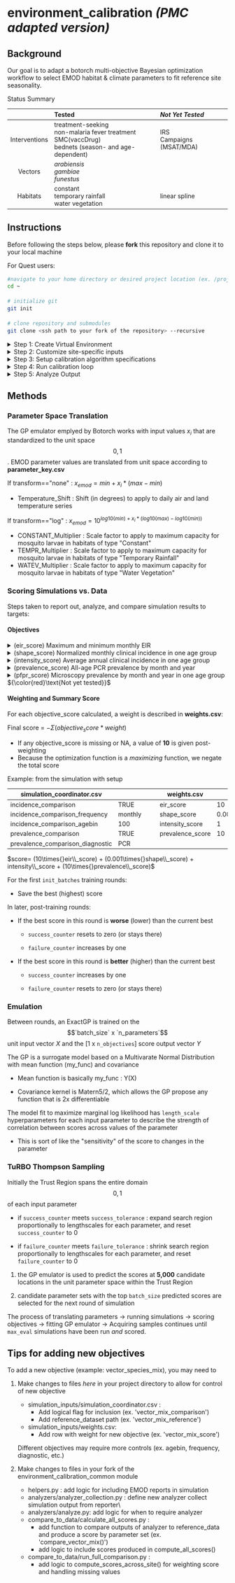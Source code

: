 # environment_calibration _(PMC adapted version)_


## Background

Our goal is to adapt a botorch multi-objective Bayesian optimization workflow to select EMOD habitat & climate parameters to fit reference site seasonality.

Status Summary

|               | Tested                                                                                               | *Not Yet Tested*                              |
|:-------------:|:------------------------------------|:-------------------|
| Interventions | treatment-seeking<br>non-malaria fever treatment<br>SMC(vaccDrug)<br>bednets (season- and age-dependent) | IRS<br>Campaigns (MSAT/MDA)|
|    Vectors    | *arabiensis*<br>*gambiae*<br>*funestus*                                                              |                                               |
|   Habitats    | constant<br>temporary rainfall<br>water vegetation                                                   | linear spline                                 |

## Instructions

Before following the steps below, please **fork** this repository and clone it to your local machine

For Quest users:

``` bash
#navigate to your home directory or desired project location (ex. /projects/<your_net_id>/)
cd ~

# initialize git
git init

# clone repository and submodules
git clone <ssh path to your fork of the repository> --recursive
```

<details>

<summary>Step 1: Create Virtual Environment</summary>

<br> To start, create a virtual environment containing botorch, idmtools, emodpy, and other required packages.

For Quest users, you can build an environment based off of the existing \<emodpy-torch\> environment.

``` bash
# clone conda-compatible parts of existing virtual environment
conda create --prefix <path/to/env> --name <YOUR_ENVIRONMENT> --clone /projects/b1139/environments/emodpy-torch
```

-   The suggested path/to/env for Quest users is /projects/b1139/environments

    -   Otherwise, the environment will be created in your current working directory, in a new folder called .conda/envs/

-   **Make sure YOUR_ENVIRONMENT is a unique name that doesn't already exist in the folder**

The previous step clones all conda-compatible parts of the virtual environment. It can take a while, but you can expect some terminal output along the way...

``` bash
Source:      /projects/b1139/environments/emodpy-torch 
Destination: /projects/b1139/environments/.conda/envs/<YOUR_ENVIRONMENT> 
Packages: 50 Files: 26196 
Downloading and Extracting Packages 
Preparing transaction: done 
Verifying transaction: done 
Executing transaction: done 
# By downloading and using the cuDNN conda packages, you accept the terms and conditions 
# of the NVIDIA cuDNN EULA - https://docs.nvidia.com/deeplearning/cudnn/sla/index.html # 
# To activate this environment, use 
#     $ conda activate test_torch 
# To deactivate an active environment, use 
#     $ conda deactivate
```

Because some of the packages in the `emodpy-torch` environment were installed using `pip`, they might not make it through the conda clone step. To add them:

``` bash
# Activate your new virtual environment 
source activate <path/to/env>/<YOUR_ENVIRONMENT> # ex. /projects/b1139/environments/my_environment  
# pip install from requirements.txt 
pip install -r /projects/b1139/environments/emodpy-torch/requirements.txt
```

</details>

<details>

<summary>Step 2: Customize site-specific inputs</summary>

<br>

0.  Update **VENV_PATH** in manifest.py and supply the same virtual environment to the placeholder in sbatch_run_calib.sh

1.  Describe reference site simulation options

    -   Example **simulation_coordinator.csv**

        | option                           | value                                       | description                                                          |
        |-----------------|-----------------|--------------------------------------|
        | site                             | Nanoro                                      | site name                                                            |
        | lat                              | 12.68                                       | site latitude                                                        |
        | lon                              | -2.19                                       | site longitude                                                       |
        | climate_start_year               | 2010                                        | First year of climate data to request from ERA5                      |
        | climate_year_dur                 | 10                                          | \# years of climate data to pull from ERA5                           |
        | pop                              | 1000                                        | simulated population                                                 |
        | birth_rate                       | 38                                          | Crude birth rate for site                                            |
        | prev0                            | 0.2                                         | Initial prevalence to supply to demographics file                    |
        | nSims                            | 1                                           | \# of random seeds to simulate                                       |
        | simulation_start_year            | 1960                                        | Day 0 of simulation is Jan 1 of this year                            |
        | simulation_years                 | 60                                          | \# of years to simulate (Jan 1- Dec 31)                              |
        | demographics_filepath            | demographics_files/Nanoro_demographics.json | <site>\_demographics.json if using create_files.py                   |
        | NMF_filepath                     | nonmalarial_fevers/nmf_rates_generic.csv    | blank if not applicable                                              |
        | CM_filepath                      | cm/Nanoro_case_management.csv               | blank if not applicable                                              |
        | SMC_filepath                     |                                             | "file describing SMC campaigns                                       |
        | ITN_filepath                     | itn/Nanoro_ITN.csv                          | "file describing ITN distribution campaigns                          |
        | ITN_age_filepath                 | itn/ITN_age.csv                             | "file describing age-based patterns in ITN usage                     |
        | ITN_season_filepath              | itn/ITN_season.csv                          | "file describing seasonal patterns in ITN usage                      |
        | vector_filepath                  | vectors/vectors.csv                         | file describing mix of vector species and their ecology              |
        | prevalence_comparison            | TRUE                                        | include a measure of prevalence in scoring?                          |
        | prevalence_comparison_reference  | pcr_prevalence_AllAge.csv                   | reference dataset for prevalence                                     |
        | prevalence_comparison_frequency  | monthly                                     | """monthly"" or ""annual"" (not tested)"                             |
        | prevalence_comparison_diagnostic | PCR                                         | """PCR"" or ""Microscopy"" or ""RDT"""                               |
        | incidence_comparison             | TRUE                                        | include a measure of clinical incidence in scoring?                  |
        | incidence_comparison_reference   | routine_incidence_by_district.csv           | reference dataset for incidence                                      |
        | incidence_comparison_frequency   | monthly                                     | """monthly"" or ""annual"""                                          |
        | incidence_comparison_agebin      | 100                                         | agebin (within incidence_comparison_reference) to use for comparison |

    -   Related .csv files for *vectors* and *interventions*

        -   Example: vectors/vectors.csv

            |  species   | fraction | anthropophily | indoor_feeding | constant | temp_rain | water_veg |
            |:---------:|:---------:|:---------:|:---------:|:---------:|:---------:|:---------:|
            |  gambiae   |   0.9    |     0.74      |      0.9       |    1     |     1     |     0     |
            |  funestus  |   0.05   |      0.5      |      0.86      |    1     |     0     |     1     |
            | arabiensis |   0.05   |     0.88      |      0.5       |    1     |     1     |     0     |

        -   Example: interventions/cm/case_management.csv

            | year | month | day | duration |     trigger     | age_min | age_max |  coverage   | rate | drug |
            |:----:|:-----:|:---:|:--------:|:---------------:|:-------:|:-------:|:-----------:|:----:|:----:|
            | 2005 |   1   |  1  |   1825   | NewClinicalCase |    0    |    5    | 0.153903191 | 0.3  |  AL  |
            | 2005 |   1   |  1  |   1825   | NewClinicalCase |    5    |   15    | 0.092341914 | 0.3  |  AL  |
            | 2005 |   1   |  1  |   1825   | NewClinicalCase |   15    |   115   | 0.061561276 | 0.3  |  AL  |
            | 2005 |   1   |  1  |   1825   |  NewSevereCase  |    0    |   115   |     0.6     | 0.5  |  AL  |
            | 2010 |   1   |  1  |   365    | NewClinicalCase |    0    |    5    | 0.153903191 | 0.3  |  AL  |
            | 2010 |   1   |  1  |   365    | NewClinicalCase |    5    |   15    | 0.092341914 | 0.3  |  AL  |
            | 2010 |   1   |  1  |   365    | NewClinicalCase |   15    |   115   | 0.061561276 | 0.3  |  AL  |
            | 2010 |   1   |  1  |   365    |  NewSevereCase  |    0    |   115   |     0.6     | 0.5  |  AL  |

2.  run **create_files.py** to generate climate and demographics files.

    -   Files created inside simulation_inputs/:
        -   demographics_files/*site*\_demographics.json
        -   site_climate/*site*/...
    -   If you already have files:
        -   supply the path to the desired demographics file inside simulation_coordinator.csv 'demographics_filepath' row
        -   copy climate files into folder site_climate/*site*/

</details>

<details>

<summary>Step 3: Setup calibration algorithm specifications</summary>

<br>

1.  Define input parameter sampling space

    -   Example **parameter_key.csv**

        |               parameter               | min | max | transformation |
        |:-------------------------------------:|:---:|:---:|:--------------:|
        |           Temperature Shift           | -5  |  5  |      none      |
        |      Constant Habitat Multiplier      | -4  |  4  |      log       |
        | Temporary Rainfall Habitat Multiplier | -4  |  4  |      log       |
        |  Water Vegetation Habitat Multiplier  | -4  |  4  |      log       |

2.  Refine scoring system

    -   Example **weights.csv**

        |    objective     | weight |                                     |
        |:----------------:|:------:|-------------------------------------|
        |   shape_score    | 0.001  | *Normalized monthly incidence*      |
        | intensity_score  |  0.1   | *Average annual clinical incidence* |
        | prevalence_score |  0.1   | *Monthly all-age prevalence*        |
        |    eir_score     |  10.0  | *EIR threshold*                     |

3.  Set up calibration scheme

    -   Example **calibration_coordinator.csv**

        | init_size | init_batches | batch_size | max_eval | failure_limit |
        |:---------:|:------------:|:----------:|:--------:|:-------------:|
        |   1000    |      1       |    200     |   5000   |       2       |

</details>

<details>

<summary>Step 4: Run calibration loop</summary>

<br>

1.  edit **run_calib.py** with updated experiment name

2.  run **`sbatch sbatch_run_calib.sh`**

</details>

<details>

<summary>Step 5: Analyze Output</summary>

<br>

The output files automatically created by the calibration loop are found in simulations/output/`exp_label`:

Output from each round of calibration 0-`n_batches`:

-   LF_0/

    -   translated_params.csv

    *Files pertaining to the best-scoring parameter set, if a new one is identified*

    -   emod.best.csv  
        | |parameter|param_set|unit_value|emod_value|min|max|team_default|transformation|type|
        |-|---------|---------|----------|----------|---|---|------------|--------------|----|
        |0|Temperature_Shift|||||||||
        |1|CONST_Multiplier|||||||||
        |2|TEMPR_Multiplier|||||||||
        |3|WATEV_Multiplier|||||||||     
    -   emod.ymax.txt : best score so far, y_max  
    -   EIR_range.csv :  
        | |param_set|minEIR|maxEIR|
        |-|---------|------|------|
        |||||  
    -   ACI.csv  
        | |param_set|agebin|Inc|
        |-|---------|------|------|
        |||||  
    -   incidence\_`site`.png  
        ![alt text](sample_output/incidence_Nanoro.png)
    -   prevalence\_`site`.png
        ![alt text](sample_output/prevalence_Nanoro.png)
      

    *A copy of the simulation_output folder containing analyzed outputs*

    -   SO/`site`/
        -   InsetChart.csv\
        -   ...\
        -   finished.txt

-   ...\

-   LF\_`n_batches`/

    -   translated_params.csv\
    -   SO/`site`/
        -   InsetChart.csv
        -   ...
        -   finished.txt

For any round in which there was an improvement in overall score will contain all of the same files shown above for LF_0. If no improvment, only those shown for LF\_<n_batches> above will appear.

Additionally, plots of score and parameter convergence over time can be produced by running **post_calibration_plots.Rmd**, with the appropriate <exp_label>.

This produces new files inside simulations/output/<exp_label>:

-   performance/
    -   scores/
        -   scores_total.png\
        -   scores_by_objective.png\
    -   parameters/
        -   unit_parameters.png\
        -   emod_parameters.png

</details>

## Methods

### Parameter Space Translation

The GP emulator emplyed by Botorch works with input values $x_{i}$ that are standardized to the unit space $$0,1$$. EMOD parameter values are translated from unit space according to **parameter_key.csv**

If transform=="none" : $x_{emod} = min + x_{i}*(max-min)$

-   Temperature_Shift : Shift (in degrees) to apply to daily air and land temperature series 

If transform=="log" : $x_{emod} = 10^{log10(min)+x_{i}*(log10(max)-log10(min))}$

-   CONSTANT_Multiplier : Scale factor to apply to maximum capacity for mosquito larvae in habitats of type "Constant"
-   TEMPR_Multiplier : Scale factor to apply to maximum capacity for mosquito larvae in habitats of type "Temporary Rainfall"
-   WATEV_Multiplier : Scale factor to apply to maximum capacity for mosquito larvae in habitats of type "Water Vegetation"

### Scoring Simulations vs. Data

Steps taken to report out, analyze, and compare simulation results to targets:

#### Objectives

<details>

<summary>(eir_score) Maximum and minimum monthly EIR</summary>

-   Report: InsetChart
-   Analyzer: InsetChartAnalyzer
-   Output: InsetChart.csv
-   Scoring: `check_EIR_threshold(site)`
    -   Filter to last 10 years of simulation
    -   Sum daily EIR to monthly EIR in each month-year-run
    -   Average EIR in each month-year across runs
    -   Calculate minimum and maximum EIR across all month-years
    -   If any monthly EIR **\>= 100** or any monthly EIR **== 0** : score = 1
        -   Else, score = 0\

</details>

<details>

<summary>(shape_score) Normalized monthly clinical incidence in one age group</summary>

-   Report: MalariaSummaryReport
-   Analyzer: MonthlyIncidenceAnalyzer
-   Output: ClinicalIncidence_monthly.csv
-   Scoring: `compare_incidence_shape(site,agebin)`
    -   Filter to target agebin
    -   Find max incidence each year
    -   Normalize monthly incidence within each year (month / max)
    -   Average normalized incidence per month across years
    -   Score = $log(\frac{pop_{ref}!(pop_{sim}+1)!}{(pop_{ref}+pop_{sim}+1)!} * \frac{(cases_{ref}+(cases_{sim})!}{(cases_{ref}!cases_{sim}!} * \frac{(pop_{ref}-(cases_{ref})!(pop_{sim}-cases_{sim})!}{((pop_{ref}-(cases_{ref})+(pop_{sim}-cases_{sim}))!})$
        -   ${\color{red}\text{Currently hard-coded with presumed reference and simulation population of 1000}}$

</details>

<details>

<summary>(intensity_score) Average annual clinical incidence in one age group</summary>

-   Report: MalariaSummaryReport
-   Analyzer: MonthlyIncidenceAnalyzer
-   Output: ClinicalIncidence_monthly.csv
-   Scoring: `compare_annual_incidence(site,agebin)`
    -   Filter to target agebin
    -   Average annual incidence across months in each year
    -   Average annual incidence across years
    -   Score = $e^{((|incidence_{sim}-incidence_{ref}|) / incidence_{ref})}$

</details>

<details>

<summary>(prevalence_score) All-age PCR prevalence by month and year</summary>

-   Report: InsetChart
-   Analyzer: InsetChart Analyzer
-   Output: InsetChart.csv
-   Scoring: `compare_all_age_PCR_prevalence(site)`
    -   Average PCR Parasite Prevalence in each month-year across runs
    -   Score each month-year as $\sqrt{|prev_{sim}-prev_{ref}|^2}$
    -   Average score across month-years

</details>

<details>

<summary>(pfpr_score) Microscopy prevalence by month and year in one age group ${\color{red}\text{Not yet tested}}$</summary>

-   Report: MalariaSummaryReport\
-   Analyzer: MonthlyPfPRAnalyzer
-   Output: PfPR_monthly.csv
-   Scoring: `compare_PfPR_prevalence(site,agebin)`
    -   Filter to target agebin
    -   Average PfPR in each month-year across runs
    -   Score each month-year as $\sqrt{|pfpr_{sim}-pfpr_{ref}|^2}$
    -   Average score across month-years

</details>

#### Weighting and Summary Score

For each objective_score calculated, a weight is described in **weights.csv**:

Final score = $-\Sigma (objective_score*weight)$  
- If any objective_score is missing or NA, a value of **10** is given post-weighting
- Because the optimization function is a *maximizing* function, we negate the total score

Example: from the simulation with setup

| simulation_coordinator.csv       |         |     |     | weights.csv      |       |
|----------------------------------|---------|-----|-----|------------------|-------|
| incidence_comparison             | TRUE    |     |     | eir_score        | 10    |
| incidence_comparison_frequency   | monthly |     |     | shape_score      | 0.001 |
| incidence_comparison_agebin      | 100     |     |     | intensity_score  | 1     |
| prevalence_comparison            | TRUE    |     |     | prevalence_score | 10    |
| prevalence_comparison_diagnostic | PCR     |     |     |                  |       |

$score= (10\times{}eir\\_score) + (0.001\times{}shape\\_score) + intensity\\_score + (10\times{}prevalence\\_score)$

For the first `init_batches` training rounds:  
- Save the best (highest) score

In later, post-training rounds:

-   If the best score in this round is **worse** (lower) than the current best

    -   `success_counter` resets to zero (or stays there)

    -   `failure_counter` increases by one

-   If the best score in this round is **better** (higher) than the current best

    -   `success_counter` increases by one

    -   `failure_counter` resets to zero (or stays there)

### Emulation

Between rounds, an ExactGP is trained on the $$`batch_size` x `n_parameters`$$ unit input vector $X$ and the [1 x `n_objectives`] score output vector $Y$

The GP is a surrogate model based on a Multivarate Normal Distribution with mean function (my_func) and covariance

-   Mean function is basically my_func : Y(X)

-   Covariance kernel is Matern5/2, which allows the GP propose any function that is 2x differentiable

The model fit to maximize marginal log likelihood has `length_scale` hyperparameters for each input parameter to describe the strength of correlation between scores across values of the parameter

-   This is sort of like the "sensitivity" of the score to changes in the parameter

### TuRBO Thompson Sampling

Initially the Trust Region spans the entire domain $$0,1$$ of each input parameter

-   if `success_counter` meets `success_tolerance` : expand search region proportionally to lengthscales for each parameter, and reset `success_counter` to 0

-   if `failure_counter` meets `failure_tolerance` : shrink search region proportionally to lengthscales for each parameter, and reset `failure_counter` to 0

1.  the GP emulator is used to predict the scores at **5,000** candidate locations in the unit parameter space within the Trust Region

2.  candidate parameter sets with the top `batch_size` predicted scores are selected for the next round of simulation

The process of translating parameters -\> running simulations -\> scoring objectives -\> fitting GP emulator -\> Acquiring samples continues until `max_eval` simulations have been run *and* scored.

## Tips for adding new objectives

To add a new objective (example: vector_species_mix), you may need to

1.  Make changes to files *here* in your project directory to allow for control of new objective

    -   simulation_inputs/simulation_coordinator.csv :
        -   Add logical flag for inclusion (ex. 'vector_mix_comparison')
        -   Add reference_dataset path (ex. 'vector_mix_reference')
    -   simulation_inputs/weights.csv:
        -   Add row with weight for new objective (ex. 'vector_mix_score')

    Different objectives may require more controls (ex. agebin, frequency, diagnostic, etc.)

2.  Make changes to files in your fork of the environment_calibration_common module

    -   helpers.py : add logic for including EMOD reports in simulation
    -   analyzers/analyzer_collection.py : define new analyzer collect simulation output from reporter\
    -   analyzers/analyze.py: add logic for when to require analyzer
    -   compare_to_data/calculate_all_scores.py :
        -   add function to compare outputs of analyzer to reference_data and produce a score by parameter set (ex. 'compare_vector_mix()')
        -   add logic to include scores produced in compute_all_scores()
    -   compare_to_data/run_full_comparison.py :
        -   add logic to compute_scores_across_site() for weighting score and handling missing values
